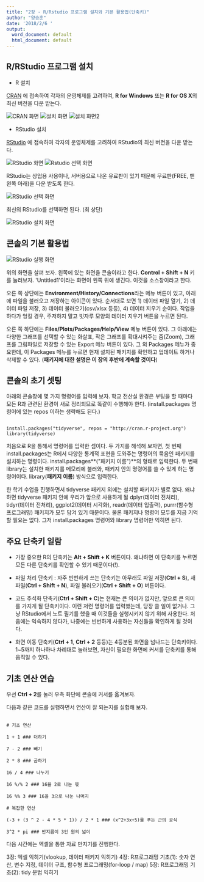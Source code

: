 ```yaml
---
title: "2장 - R/Rstudio 프로그램 설치와 기본 활용법(단축키)"
author: "양승훈"
date: '2018/2/6 '
output:
  word_document: default
  html_document: default
---
```


## R/RStudio 프로그램 설치

* R 설치

[CRAN](https://cran.r-project.org/) 에 접속하여 각자의 운영체제를 고려하여, **R for Windows** 또는 **R for OS X**의 최신 버전을 다운 받는다.

![CRAN 화면](http://cfile26.uf.tistory.com/image/99D4EF335A0B36B6127F44)
![설치 화면](http://cfile25.uf.tistory.com/image/99C5CC335A0B36B6147115)
![설치 화면2](http://cfile1.uf.tistory.com/image/99C7EC335A0B36B714AA6E)

* RStudio 설치

[RStudio](https://www.rstudio.com/products/rstudio/download/) 에 접속하여 각자의 운영체제를 고려하여 RStudio의 최신 버전을 다운 받는다. 

![RStudio 화면](http://cfile2.uf.tistory.com/image/995CB6335A0B3C221B8E50)
![Rstudio 선택 화면](http://cfile5.uf.tistory.com/image/995B25335A0B3C231B78BE)

RStudio는 상업용 사용이나, 서버용으로 나온 유료판이 있기 때문에 무료판(FREE, 맨 왼쪽 아래)을 다운 받도록 한다.

![RStudio 선택 화면](http://cfile8.uf.tistory.com/image/995D95335A0B3C231BF436)

최신의 RStudio를 선택하면 된다. (최 상단)

![RStudio 설치 화면](http://cfile4.uf.tistory.com/image/995D31335A0B3C241B0F29)

## 콘솔의 기본 활용법

![RStudio 실행 화면](http://cfile4.uf.tistory.com/image/995DB1335A0B3C241B57D1)

위의 화면을 살펴 보자. 왼쪽에 있는 화면을 콘솔이라고 한다. **Control + Shift + N** 키를 눌러보자. 'Untitled1'이라는 화면이 왼쪽 위에 생긴다. 이것을 소스창이라고 한다.

오른 쪽 상단에는 **Environment/History/Connections**라는 메뉴 버튼이 있고, 아래에 파일을 불러오고 저장하는 아이콘이 있다. 순서대로 보면 1) 데이터 파일 열기, 2) 데이터 파일 저장, 3) 데이터 불러오기(csv/xlsx 등등), 4) 데이터 지우기 순이다. 작업을 하다가 엉킬 경우, 주저하지 말고 빗자루 모양의 데이터 지우기 버튼을 누르면 된다.

오른 쪽 하단에는 **Files/Plots/Packages/Help/View** 메뉴 버튼이 있다. 그 아래에는 다양한 그래프를 선택할 수 있는 화살표, 작은 그래프를 확대시켜주는 줌(Zoom), 그래프를 그림파일로 저장할 수 있는 Export 메뉴 버튼이 있다. 그 외 Packages 메뉴가 중요한데, 이 Packages 메뉴를 누르면 현재 설치된 패키지를 확인하고 업데이트 하거나 삭제할 수 있다. (**패키지에 대한 설명은 이 장의 후반에 계속할 것이다**)

## 콘솔의 초기 셋팅

아래의 콘솔창에 몇 가지 명령어를 입력해 보자. 학교 전산실 환경은 부팅을 할 때마다 모든 R과 관련된 환경이 새로 정리되므로 똑같이 수행해야 한다. (install.packages 명령어에 있는 repos 이하는 생략해도 된다.)

```{r initial packages}

install.packages("tidyverse", repos = "http://cran.r-project.org")
library(tidyverse)

```

처음으로 R을 통해서 명령어를 입력한 셈이다. 두 가지를 해석해 보자면, 
첫 번째 install.packages는 R에서 다양한 통계적 표현을 도와주는 명령어의 묶음인 패키지를 설치하는 명령이다. install.packages**("패키지 이름")**의 형태로 입력한다.
두 번째 library는 설치한 패키지를 메모리에 불러와, 패키지 안의 명령어를 쓸 수 있게 하는 명령어이다. library(**패키지 이름**) 방식으로 입력한다.

한 학기 수업을 진행하면서 tidyverse 패키지 외에는 설치할 패키지가 별로 없다. 왜냐하면 tidyverse 패키지 안에 우리가 앞으로 사용하게 될 dplyr(데이터 전처리), tidyr(데이터 전처리), ggplot2(데이터 시각화), readr(데이터 입출력), purrr(함수형 프로그래밍) 패키지가 모두 담겨 있기 때문이다. 물론 패키지나 명령어 모두를 지금 기억할 필요는 없다. 그저 install.packages 명령어와 library 명령어만 익히면 된다.

## 주요 단축키 일람

* 가장 중요한 R의 단축키는 **Alt + Shift + K** 버튼이다. 왜냐하면 이 단축키를 누르면 모든 다른 단축키를 확인할 수 있기 때문이다(!).

* 파일 처리 단축키 : 자주 빈번하게 쓰는 단축키는 아무래도 파일 저장(**Ctrl + S**), 새 파일(**Ctrl + Shift + N**), 파일 불러오기(**Ctrl + Shift + O**) 버튼이다.

* 코드 주석화 단축키(**Ctrl + Shift + C**)는 현재는 큰 의미가 없지만, 앞으로 큰 의미를 가지게 될 단축키이다. 이런 저런 명령어를 입력했는데, 당장 쓸 일이 없거나. 그냥 RStudio에서 노트 필기를 했을 때 이것들을 실행시키지 않기 위해 사용한다. 처음에는 익숙하지 않다가, 나중에는 빈번하게 사용하는 자신들을 확인하게 될 것이다.

* 화면 이동 단축키(**Ctrl + 1**, **Ctrl + 2** 등등)는 4등분된 화면을 넘나드는 단축키이다. 1~5까지 하나하나 차례대로 눌러보면, 자신이 필요한 화면에 커서를 단축키를 통해 움직일 수 있다.

## 기초 연산 연습

우선 **Ctrl + 2**를 눌러 우측 화단에 콘솔에 커서를 옮겨보자.

다음과 같은 코드를 실행하면서 연산이 잘 되는지를 실험해 보자.

```{r basic calculation}

# 기초 연산

1 + 1 ### 더하기

7 - 2 ### 빼기

2 * 8 ### 곱하기

16 / 4 ### 나누기

16 %/% 2 ### 16을 2로 나눈 몫

16 %% 3 ### 16을 3으로 나눈 나머지

# 복잡한 연산

(-3 + (3 ^ 2 - 4 * 5 * 1)) / 2 * 1 ### (x^2+3x+5)를 푸는 근의 공식

3^2 * pi ### 반지름이 3인 원의 넓이

```

다음 시간에는 엑셀을 통한 자료 만지기를 진행한다.

3장: 엑셀 익히기(vlookup, 데이터 패키지 익히기)
4장: R프로그래밍 기초(1): 숫자 연산, 변수 지정, 데이터 구조, 함수형 프로그래밍(for-loop / map)
5장: R프로그래밍 기초(2): tidy 문법 익히기
